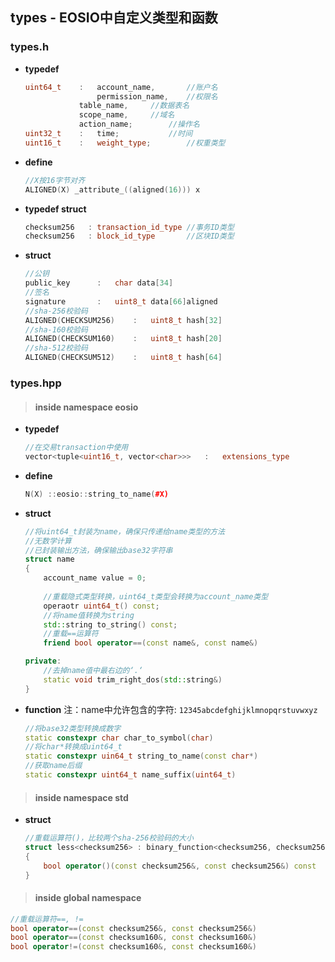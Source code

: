 ## types - EOSIO中自定义类型和函数

### types.h

* **typedef**

	```C++
	uint64_t	:	account_name,		//账户名
             		permission_name,	//权限名 
				table_name,		//数据表名
				scope_name,		//域名
				action_name;		//操作名
	uint32_t	:	time;			//时间
	uint16_t	:	weight_type;		//权重类型
	```

* **define**
	```C++
	//X按16字节对齐
	ALIGNED(X) _attribute_((aligned(16))) x
	```


* **typedef struct**
	```C++
	checksum256   :	transaction_id_type	//事务ID类型
	checksum256   :	block_id_type		//区块ID类型
	```

* **struct**
	```C++
	//公钥
	public_key		:	char data[34]
	//签名
	signature		:	uint8_t data[66]aligned
	//sha-256校验码
	ALIGNED(CHECKSUM256)	:	uint8_t hash[32]
	//sha-160校验码
	ALIGNED(CHECKSUM160)	:	uint8_t hash[20]
	//sha-512校验码
	ALIGNED(CHECKSUM512)	:	uint8_t hash[64]
	```

### types.hpp
> #### inside namespace eosio

* **typedef**
	
	```C++
	//在交易transaction中使用
	vector<tuple<uint16_t, vector<char>>>	:	extensions_type
	```
* **define**
	```C++
	N(X) ::eosio::string_to_name(#X)
	```
* **struct**
	```C++
	//将uint64_t封装为name，确保只传递给name类型的方法
	//无数学计算
	//已封装输出方法，确保输出base32字符串
	struct name
	{
		account_name value = 0;
		
		//重载隐式类型转换，uint64_t类型会转换为account_name类型
		operaotr uint64_t() const;
		//将name值转换为string
		std::string to_string() const;
		//重载==运算符
		friend bool operator==(const name&, const name&)
	
	private:
		//去掉name值中最右边的‘.‘
		static void trim_right_dos(std::string&)
	}		
	```
* **function**
	注：name中允许包含的字符: `12345abcdefghijklmnopqrstuvwxyz`
	```C++
	//将base32类型转换成数字
	static constexpr char char_to_symbol(char)
	//将char*转换成uint64_t
	static constexpr uin64_t string_to_name(const char*)
	//获取name后缀
	static constexpr uint64_t name_suffix(uint64_t)
	```

> #### inside namespace std

* **struct**
	
	```C++
	//重载运算符()，比较两个sha-256校验码的大小
	struct less<checksum256> : binary_function<checksum256, checksum256, bool>
	{
		bool operator()(const checksum256&, const checksum256&) const
	}
	```
	
> #### inside global namespace

```C++
//重载运算符==, !=
bool operator==(const checksum256&, const checksum256&)
bool operator==(const checksum160&, const checksum160&)
bool operator!=(const checksum160&, const checksum160&)
```

